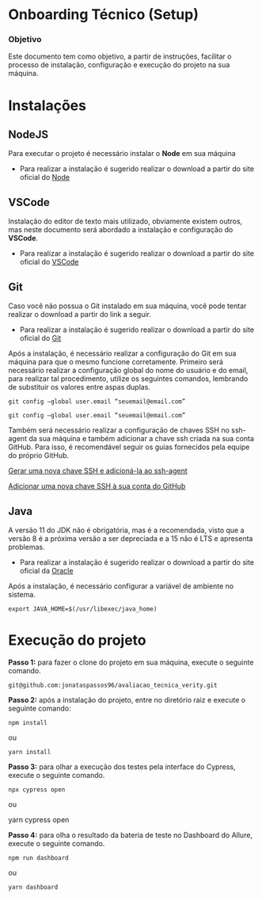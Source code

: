 # Onboarding Técnico (Setup)

### Objetivo

Este documento tem como objetivo, a partir de instruções, facilitar o processo de instalação, configuração e execução do projeto na sua máquina.

# Instalações

## NodeJS

Para executar o projeto é necessário instalar o **Node** em sua máquina

- Para realizar a instalação é sugerido realizar o download a partir do site oficial do [Node](https://nodejs.org/en/)

## VSCode

Instalação do editor de texto mais utilizado, obviamente existem outros, mas neste documento será abordado a instalação e configuração do **VSCode**.

- Para realizar a instalação é sugerido realizar o download a partir do site oficial do [VSCode](https://code.visualstudio.com/download)

## Git

Caso você não possua o Git instalado em sua máquina, você pode tentar realizar o download a partir do link a seguir.

- Para realizar a instalação é sugerido realizar o download a partir do site oficial do [Git](https://git-scm.com/downloads)

Após a instalação, é necessário realizar a configuração do Git em sua máquina para que o mesmo funcione corretamente. Primeiro será necessário realizar a configuração global do nome do usuário e do email, para realizar tal procedimento, utilize os seguintes comandos, lembrando de substituir os valores entre aspas duplas.
    
    git config –global user.email “seuemail@email.com”
    
    git config –global user.email “seuemail@email.com”
    
Também será necessário realizar a configuração de chaves SSH no ssh-agent da sua máquina e também adicionar a chave ssh criada na sua conta GitHub. Para isso, é recomendável seguir os guias fornecidos pela equipe do próprio GitHub.

[Gerar uma nova chave SSH e adicioná-la ao ssh-agent](https://docs.github.com/pt/authentication/connecting-to-github-with-ssh/generating-a-new-ssh-key-and-adding-it-to-the-ssh-agent)

[Adicionar uma nova chave SSH à sua conta do GitHub](https://docs.github.com/pt/authentication/connecting-to-github-with-ssh/adding-a-new-ssh-key-to-your-github-account)

## Java

A versão 11 do JDK não é obrigatória, mas é a recomendada, visto que a versão 8 é a próxima versão a ser depreciada e a 15 não é LTS e apresenta problemas.

- Para realizar a instalação é sugerido realizar o download a partir do site oficial da [Oracle](https://www.oracle.com/java/technologies/downloads/)

Após a instalação, é necessário configurar a variável de ambiente no sistema.

    export JAVA_HOME=$(/usr/libexec/java_home)
    
# Execução do projeto

**Passo 1:** para fazer o clone do projeto em sua máquina, execute o seguinte comando.

    git@github.com:jonataspassos96/avaliacao_tecnica_verity.git


**Passo 2:** após a instalação do projeto, entre no diretório raiz e execute o seguinte comando:

    npm install

ou

    yarn install

**Passo 3:** para olhar a execução dos testes pela interface do Cypress, execute o seguinte comando.

    npx cypress open
    
ou

   yarn cypress open

**Passo 4:** para olha o resultado da bateria de teste no Dashboard do Allure, execute o seguinte comando.

    npm run dashboard
    
ou

    yarn dashboard
